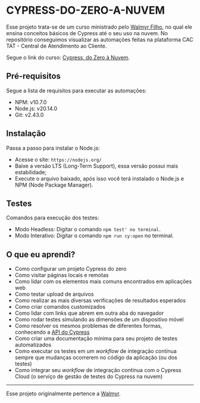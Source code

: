 # CYPRESS-DO-ZERO-A-NUVEM

Esse projeto trata-se de um curso ministrado pelo [Walmyr Filho](https://walmyr.dev), no qual ele ensina conceitos básicos de Cypress até o seu uso na nuvem. No repositório conseguimos visualizar as automações feitas na plataforma CAC TAT - Central de Atendimento ao Cliente.

Segue o link do curso: [Cypress, do Zero à Nuvem](https://www.udemy.com/course/testes-automatizados-com-cypress-basico/?couponCode=ST16MT28125).

## Pré-requisitos

Segue a lista de requisitos para executar as automações:
- NPM: v10.7.0
- Node.js: v20.14.0
- Git: v2.43.0


## Instalação

Passa a passo para instalar o Node.js:
- Acesse o site: `https://nodejs.org/`
- Baixe a versão LTS (Long-Term Support), essa versão possui mais estabilidade;
- Execute o arquivo baixado, após isso você terá instalado o Node.js e NPM (Node Package Manager).

## Testes

Comandos para execução dos testes:
- Modo Headless: Digitar o comando `npm test' no terminal`. 
- Modo Interativo: Digitar o comando `npm run cy:open` no terminal.

## O que eu aprendi?

- Como configurar um projeto Cypress do zero
- Como visitar páginas locais e remotas
- Como lidar com os elementos mais comuns encontrados em aplicações web
- Como testar upload de arquivos
- Como realizar as mais diversas verificações de resultados esperados
- Como criar comandos customizados
- Como lidar com links que abrem em outra aba do navegador
- Como rodar testes simulando as dimensões de um dispositivo móvel
- Como resolver os mesmos problemas de diferentes formas, conhecendo a [API do Cypress](https://docs.cypress.io/api/table-of-contents)
- Como criar uma documentação mínima para seu projeto de testes automatizados
- Como executar os testes em um _workflow_ de integração contínua sempre que mudanças ocorrerem no código da aplicação (ou dos testes)
- Como integrar seu _workflow_ de integração contínua com o Cypress Cloud (o serviço de gestão de testes do Cypress na nuvem)

___

Esse projeto originalmente pertence a [Walmyr](https://walmyr.dev).
